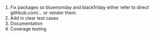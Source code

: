 1. Fix packages so bluemonday and blackfriday either refer to direct githbub.com/... or vendor them.
2. Add in clear test cases
3. Documentation
4. Coverage testing

